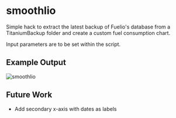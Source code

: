 # smoothlio

Simple hack to extract the latest backup of Fuelio's database from a
TitaniumBackup folder and create a custom fuel consumption chart.

Input parameters are to be set within the script.

## Example Output

![smoothlio](https://cloud.githubusercontent.com/assets/2630359/17881234/1e7eceee-6904-11e6-92df-af1517640830.png)

## Future Work

* Add secondary x-axis with dates as labels
